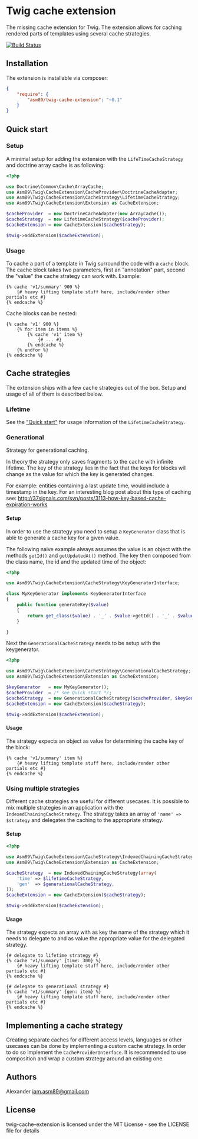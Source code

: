 Twig cache extension
====================

The missing cache extension for Twig. The extension allows for caching rendered parts of
templates using several cache strategies.

[![Build Status](https://secure.travis-ci.org/asm89/twig-cache-extension.png?branch=master)](http://travis-ci.org/asm89/twig-cache-extension)

## Installation

The extension is installable via composer:

```json
{
    "require": {
        "asm89/twig-cache-extension": "~0.1"
    }
}
```

## Quick start

### Setup

A minimal setup for adding the extension with the `LifeTimeCacheStrategy` and
doctrine array cache is as following:

```php
<?php

use Doctrine\Common\Cache\ArrayCache;
use Asm89\Twig\CacheExtension\CacheProvider\DoctrineCacheAdapter;
use Asm89\Twig\CacheExtension\CacheStrategy\LifetimeCacheStrategy;
use Asm89\Twig\CacheExtension\Extension as CacheExtension;

$cacheProvider  = new DoctrineCacheAdapter(new ArrayCache());
$cacheStrategy  = new LifetimeCacheStrategy($cacheProvider);
$cacheExtension = new CacheExtension($cacheStrategy);

$twig->addExtension($cacheExtension);
```

### Usage

To cache a part of a template in Twig surround the code with a `cache` block.
The cache block takes two parameters, first an "annotation" part, second the
"value" the cache strategy can work with. Example:

```jinja
{% cache 'v1/summary' 900 %}
    {# heavy lifting template stuff here, include/render other partials etc #}
{% endcache %}
```

Cache blocks can be nested:

```jinja
{% cache 'v1' 900 %}
    {% for item in items %}
        {% cache 'v1' item %}
            {# ... #}
        {% endcache %}
    {% endfor %}
{% endcache %}
```

## Cache strategies

The extension ships with a few cache strategies out of the box. Setup and usage
of all of them is described below.

### Lifetime

See the ["Quick start"](#quick-start) for usage information of the `LifetimeCacheStrategy`.

### Generational

Strategy for generational caching.

In theory the strategy only saves fragments to the cache with infinite
lifetime. The key of the strategy lies in the fact that the keys for blocks
will change as the value for which the key is generated changes.

For example: entities containing a last update time, would include a timestamp
in the key. For an interesting blog post about this type of caching see:
http://37signals.com/svn/posts/3113-how-key-based-cache-expiration-works

#### Setup

In order to use the strategy you need to setup a `KeyGenerator` class that is
able to generate a cache key for a given value.

The following naive example always assumes the value is an object with the methods
`getId()` and `getUpdatedAt()` method. The key then composed from the class
name, the id and the updated time of the object:

```php
<?php

use Asm89\Twig\CacheExtension\CacheStrategy\KeyGeneratorInterface;

class MyKeyGenerator implements KeyGeneratorInterface
{
    public function generateKey($value)
    {
        return get_class($value) . '_' . $value->getId() . '_' . $value->getUpdatedAt()->getTimestamp();
    }

}
```

Next the `GenerationalCacheStrategy` needs to be setup with the keygenerator.

```php
<?php

use Asm89\Twig\CacheExtension\CacheStrategy\GenerationalCacheStrategy;
use Asm89\Twig\CacheExtension\Extension as CacheExtension;

$keyGenerator   = new MyKeyGenerator();
$cacheProvider  = /* see Quick start */;
$cacheStrategy  = new GenerationalCacheStrategy($cacheProvider, $keyGenerator, 0 /* = infinite lifetime */);
$cacheExtension = new CacheExtension($cacheStrategy);

$twig->addExtension($cacheExtension);
```

#### Usage

The strategy expects an object as value for determining the cache key of the
block:

```jinja
{% cache 'v1/summary' item %}
    {# heavy lifting template stuff here, include/render other partials etc #}
{% endcache %}
```

### Using multiple strategies

Different cache strategies are useful for different usecases. It is possible to
mix multiple strategies in an application with the
`IndexedChainingCacheStrategy`. The strategy takes an array of `'name' =>
$strategy` and delegates the caching to the appropriate strategy.

#### Setup

```php
<?php

use Asm89\Twig\CacheExtension\CacheStrategy\IndexedChainingCacheStrategy;
use Asm89\Twig\CacheExtension\Extension as CacheExtension;

$cacheStrategy  = new IndexedChainingCacheStrategy(array(
    'time' => $lifetimeCacheStrategy,
    'gen'  => $generationalCacheStrategy,
));
$cacheExtension = new CacheExtension($cacheStrategy);

$twig->addExtension($cacheExtension);
```

#### Usage

The strategy expects an array with as key the name of the strategy which it
needs to delegate to and as value the appropriate value for the delegated
strategy.

```jinja
{# delegate to lifetime strategy #}
{% cache 'v1/summary' {time: 300} %}
    {# heavy lifting template stuff here, include/render other partials etc #}
{% endcache %}

{# delegate to generational strategy #}
{% cache 'v1/summary' {gen: item} %}
    {# heavy lifting template stuff here, include/render other partials etc #}
{% endcache %}
```

## Implementing a cache strategy

Creating separate caches for different access levels, languages or other
usecases can be done by implementing a custom cache strategy. In order to do so
implement the `CacheProviderInterface`. It is recommended to use composition
and wrap a custom strategy around an existing one.

## Authors

Alexander <iam.asm89@gmail.com>

## License

twig-cache-extension is licensed under the MIT License - see the LICENSE file for details
